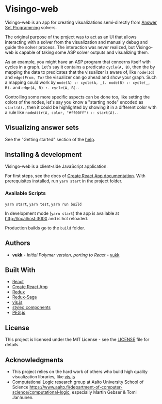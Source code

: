 # Visingo-web

Visingo-web is an app for creating visualizations semi-directly from [Answer Set
Programming](https://en.wikipedia.org/wiki/Answer_set_programming) solvers.

The original purpose of the project was to act as an UI that allows interacting
with a solver from the visualization and manually debug and guide the solver
process. The interaction was never realized, but Visingo-web is capable of
taking some ASP solver outputs and visualizing them.

As an example, you might have an ASP program that concerns itself with cycles in
a graph. Let's say it contains a predicate `cycle(A, B)`, then the by mapping
the data to predicates that the visualizer is aware of, like `node(Id)` and
`edge(From, To)` the visualizer can go ahead and show your graph. Such a mapping
could work by `node(A) :- cycle(A, _). node(B) :- cycle(_, B).` and
`edge(A, B) :- cycle(A, B).`.

Controlling some more specific aspects can be done too, like setting the colors
of the nodes, let's say you know a "starting node" encoded as `start(A).`, then
it could be highlighted by showing it in a different color with a rule like
`nodeAttr(A, color, "#ff00ff") :- start(A).`.

## Visualizing answer sets

See the "Getting started" section of the [help](http://users.ics.aalto.fi/kuuranne/visingo-web/help.html).

## Installing & development

Visingo-web is a client-side JavaScript application.

For first steps, see the docs of [Create React App documentation](https://facebook.github.io/create-react-app/docs/getting-started).
With prerequisites installed, run `yarn start` in the project folder.

### Available Scripts

`yarn start`, `yarn test`, `yarn run build`

In development mode (`yarn start`) the app is available at
[http://localhost:3000](http://localhost:3000) and is hot reloaded.

Production builds go to the `build` folder.

## Authors

* **vukk** - *Initial Polymer version, porting to React* - [vukk](https://github.com/vukk)

## Built With

* [React](https://reactjs.org/)
* [Create React App](https://facebook.github.io/create-react-app/)
* [Redux](https://redux.js.org/)
* [Redux-Saga](https://redux-saga.js.org/)
* [vis.js](http://visjs.org/)
* [styled components](https://www.styled-components.com/)
* [PEG.js](https://pegjs.org/)


## License

This project is licensed under the MIT License - see the [LICENSE](LICENSE) file for details

## Acknowledgments

* This project relies on the hard work of others who build high quality
  visualization libraries, like [vis.js](http://visjs.org/)
* Computational Logic research group at Aalto University School of Science
  <https://www.aalto.fi/department-of-computer-science/computational-logic>,
  especially Martin Gebser & Tomi Janhunen.

